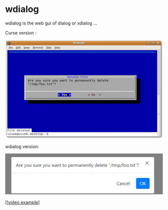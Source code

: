 # wdialog
wdialog is the web gui of dialog or xdialog ...


Curse version : 

![curse screenshot](curseyesno.png)

wdialog version: 

![screenshot](yesno.jpg)


[[!video example](https://youtu.be/AoQn8MWS_40)]


